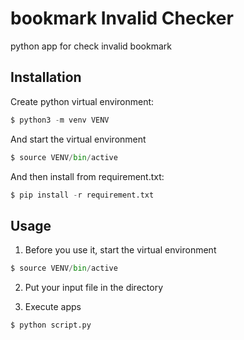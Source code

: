 # bookmark Invalid Checker

python app for check invalid bookmark 

## Installation

Create python virtual environment:

```python
$ python3 -m venv VENV
```

And start the virtual environment

```python
$ source VENV/bin/active
```

And then install from requirement.txt:

```python
$ pip install -r requirement.txt
```


## Usage

1. Before you use it, start the virtual environment

```python
$ source VENV/bin/active
```

2. Put your input file in the directory

3. Execute apps

```python
$ python script.py
```

